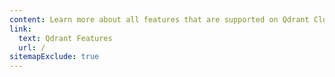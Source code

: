 ```yaml
---
content: Learn more about all features that are supported on Qdrant Cloud.
link:
  text: Qdrant Features
  url: /
sitemapExclude: true
---
```

